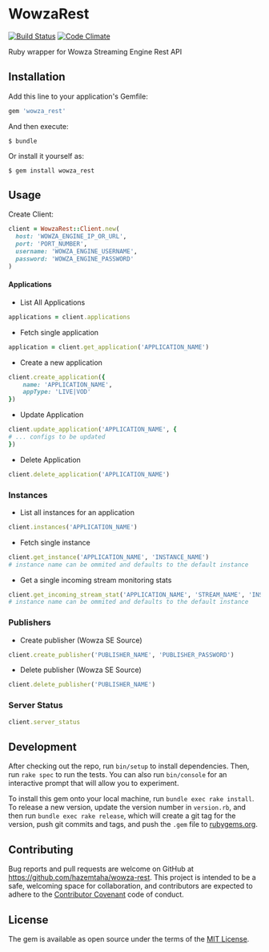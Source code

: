 # WowzaRest

[![Build Status](https://travis-ci.org/hazemtaha/wowza-rest.svg?branch=master)](https://travis-ci.org/hazemtaha/wowza-rest)
[![Code Climate](https://codeclimate.com/github/hazemtaha/wowza_rest/badges/gpa.svg)](https://codeclimate.com/github/hazemtaha/wowza_rest)

Ruby wrapper for Wowza Streaming Engine Rest API

## Installation

Add this line to your application's Gemfile:

```ruby
gem 'wowza_rest'
```

And then execute:

    $ bundle

Or install it yourself as:

    $ gem install wowza_rest

## Usage

Create Client:
```ruby
client = WowzaRest::Client.new(
  host: 'WOWZA_ENGINE_IP_OR_URL',
  port: 'PORT_NUMBER',
  username: 'WOWZA_ENGINE_USERNAME',
  password: 'WOWZA_ENGINE_PASSWORD'
) 
```

#### Applications
- List All Applications
```ruby
applications = client.applications
```
- Fetch single application
```ruby
application = client.get_application('APPLICATION_NAME')
```
- Create a new application
```ruby
client.create_application({
	name: 'APPLICATION_NAME',
	appType: 'LIVE|VOD'
})
```
- Update Application
```ruby
client.update_application('APPLICATION_NAME', {
# ... configs to be updated
})
```
- Delete Application
```ruby
client.delete_application('APPLICATION_NAME')
```

### Instances
- List all instances for an application
```ruby
client.instances('APPLICATION_NAME')
```
- Fetch single instance
```ruby
client.get_instance('APPLICATION_NAME', 'INSTANCE_NAME') 
# instance name can be ommited and defaults to the default instance
```
- Get a single incoming stream monitoring stats
```ruby
client.get_incoming_stream_stat('APPLICATION_NAME', 'STREAM_NAME', 'INSTANCE_NAME')
# instance name can be ommited and defaults to the default instance
```

### Publishers
- Create publisher (Wowza SE Source)
```ruby
client.create_publisher('PUBLISHER_NAME', 'PUBLISHER_PASSWORD')
```
- Delete publisher (Wowza SE Source)
```ruby
client.delete_publisher('PUBLISHER_NAME')
```
### Server Status
```ruby
client.server_status
```

## Development

After checking out the repo, run `bin/setup` to install dependencies. Then, run `rake spec` to run the tests. You can also run `bin/console` for an interactive prompt that will allow you to experiment.

To install this gem onto your local machine, run `bundle exec rake install`. To release a new version, update the version number in `version.rb`, and then run `bundle exec rake release`, which will create a git tag for the version, push git commits and tags, and push the `.gem` file to [rubygems.org](https://rubygems.org).

## Contributing

Bug reports and pull requests are welcome on GitHub at https://github.com/hazemtaha/wowza-rest. This project is intended to be a safe, welcoming space for collaboration, and contributors are expected to adhere to the [Contributor Covenant](http://contributor-covenant.org) code of conduct.


## License

The gem is available as open source under the terms of the [MIT License](http://opensource.org/licenses/MIT).

